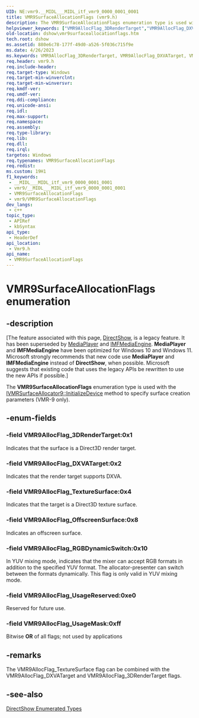 ```yaml
---
UID: NE:vmr9.__MIDL___MIDL_itf_vmr9_0000_0001_0001
title: VMR9SurfaceAllocationFlags (vmr9.h)
description: The VMR9SurfaceAllocationFlags enumeration type is used with the IVMRSurfaceAllocator9::InitializeDevice method to specify surface creation parameters (VMR-9 only).
helpviewer_keywords: ["VMR9AllocFlag_3DRenderTarget","VMR9AllocFlag_DXVATarget","VMR9AllocFlag_OffscreenSurface","VMR9AllocFlag_RGBDynamicSwitch","VMR9AllocFlag_TextureSurface","VMR9AllocFlag_UsageMask","VMR9AllocFlag_UsageReserved","VMR9SurfaceAllocationFlags","VMR9SurfaceAllocationFlags","VMR9SurfaceAllocationFlags enumeration [DirectShow]","VMR9SurfaceAllocationFlagsEnumeration","dshow.vmr9surfaceallocationflags","vmr9/VMR9AllocFlag_3DRenderTarget","vmr9/VMR9AllocFlag_DXVATarget","vmr9/VMR9AllocFlag_OffscreenSurface","vmr9/VMR9AllocFlag_RGBDynamicSwitch","vmr9/VMR9AllocFlag_TextureSurface","vmr9/VMR9AllocFlag_UsageMask","vmr9/VMR9AllocFlag_UsageReserved","vmr9/VMR9SurfaceAllocationFlags"]
old-location: dshow\vmr9surfaceallocationflags.htm
tech.root: dshow
ms.assetid: 880e6c78-177f-49d0-a526-5f036c715f9e
ms.date: 4/26/2023
ms.keywords: VMR9AllocFlag_3DRenderTarget, VMR9AllocFlag_DXVATarget, VMR9AllocFlag_OffscreenSurface, VMR9AllocFlag_RGBDynamicSwitch, VMR9AllocFlag_TextureSurface, VMR9AllocFlag_UsageMask, VMR9AllocFlag_UsageReserved, VMR9SurfaceAllocationFlags, VMR9SurfaceAllocationFlags , VMR9SurfaceAllocationFlags enumeration [DirectShow], VMR9SurfaceAllocationFlagsEnumeration, dshow.vmr9surfaceallocationflags, vmr9/VMR9AllocFlag_3DRenderTarget, vmr9/VMR9AllocFlag_DXVATarget, vmr9/VMR9AllocFlag_OffscreenSurface, vmr9/VMR9AllocFlag_RGBDynamicSwitch, vmr9/VMR9AllocFlag_TextureSurface, vmr9/VMR9AllocFlag_UsageMask, vmr9/VMR9AllocFlag_UsageReserved, vmr9/VMR9SurfaceAllocationFlags
req.header: vmr9.h
req.include-header: 
req.target-type: Windows
req.target-min-winverclnt: 
req.target-min-winversvr: 
req.kmdf-ver: 
req.umdf-ver: 
req.ddi-compliance: 
req.unicode-ansi: 
req.idl: 
req.max-support: 
req.namespace: 
req.assembly: 
req.type-library: 
req.lib: 
req.dll: 
req.irql: 
targetos: Windows
req.typenames: VMR9SurfaceAllocationFlags
req.redist: 
ms.custom: 19H1
f1_keywords:
 - __MIDL___MIDL_itf_vmr9_0000_0001_0001
 - vmr9/__MIDL___MIDL_itf_vmr9_0000_0001_0001
 - VMR9SurfaceAllocationFlags
 - vmr9/VMR9SurfaceAllocationFlags
dev_langs:
 - c++
topic_type:
 - APIRef
 - kbSyntax
api_type:
 - HeaderDef
api_location:
 - Vmr9.h
api_name:
 - VMR9SurfaceAllocationFlags
---
```


# VMR9SurfaceAllocationFlags enumeration


## -description

\[The feature associated with this page, [DirectShow](/windows/win32/directshow/directshow), is a legacy feature. It has been superseded by [MediaPlayer](/uwp/api/Windows.Media.Playback.MediaPlayer) and [IMFMediaEngine](/windows/win32/api/mfmediaengine/nn-mfmediaengine-imfmediaengine). **MediaPlayer** and **IMFMediaEngine** have been optimized for Windows 10 and Windows 11. Microsoft strongly recommends that new code use **MediaPlayer** and **IMFMediaEngine** instead of **DirectShow**, when possible. Microsoft suggests that existing code that uses the legacy APIs be rewritten to use the new APIs if possible.\]

The <b>VMR9SurfaceAllocationFlags</b> enumeration type is used with the <a href="/windows/desktop/api/vmr9/nf-vmr9-ivmrsurfaceallocator9-initializedevice">IVMRSurfaceAllocator9::InitializeDevice</a> method to specify surface creation parameters (VMR-9 only).

## -enum-fields

### -field VMR9AllocFlag_3DRenderTarget:0x1

Indicates that the surface is a Direct3D render target.

### -field VMR9AllocFlag_DXVATarget:0x2

Indicates that the render target supports DXVA.

### -field VMR9AllocFlag_TextureSurface:0x4

Indicates that the target is a Direct3D texture surface.

### -field VMR9AllocFlag_OffscreenSurface:0x8

Indicates an offscreen surface.

### -field VMR9AllocFlag_RGBDynamicSwitch:0x10

In YUV mixing mode, indicates that the mixer can accept RGB formats in addition to the specified YUV format. The allocator-presenter can switch between the formats dynamically. This flag is only valid in YUV mixing mode.

### -field VMR9AllocFlag_UsageReserved:0xe0

Reserved for future use.

### -field VMR9AllocFlag_UsageMask:0xff

Bitwise <b>OR</b> of all flags; not used by applications

## -remarks

The VMR9AllocFlag_TextureSurface flag can be combined with the VMR9AllocFlag_DXVATarget and VMR9AllocFlag_3DRenderTarget flags.

## -see-also

<a href="/windows/desktop/DirectShow/directshow-enumerated-types">DirectShow Enumerated Types</a>
